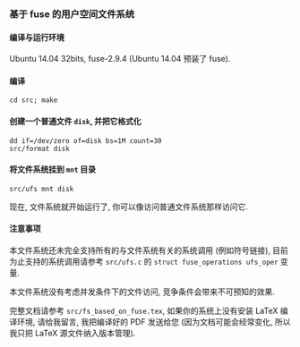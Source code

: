 ### 基于 fuse 的用户空间文件系统

#### 编译与运行环境
Ubuntu 14.04 32bits, fuse-2.9.4 (Ubuntu 14.04 预装了 fuse).

#### 编译
	cd src; make

#### 创建一个普通文件 `disk`, 并把它格式化
	dd if=/dev/zero of=disk bs=1M count=30
	src/format disk

#### 将文件系统挂到 `mnt` 目录
	src/ufs mnt disk

现在, 文件系统就开始运行了, 你可以像访问普通文件系统那样访问它.

#### 注意事项
本文件系统还未完全支持所有的与文件系统有关的系统调用 (例如符号链接), 目前
为止支持的系统调用请参考 `src/ufs.c` 的 `struct fuse_operations ufs_oper`
变量.

本文件系统没有考虑并发条件下的文件访问, 竞争条件会带来不可预知的效果.

完整文档请参考 `src/fs_based_on_fuse.tex`, 如果你的系统上没有安装 LaTeX
编译环境, 请给我留言, 我把编译好的 PDF 发送给您 (因为文档可能会经常变化,
所以我只把 LaTeX 源文件纳入版本管理).
